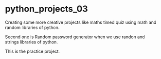 # python_projects_03

Creating some more creative projects like maths timed quiz using math and random libraries of python. 

Second one is Random password generator when we use randon and strings libraries of python.

This is the practice project.
